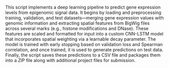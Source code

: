 This script implements a deep learning pipeline to predict gene expression levels from epigenomic signal data. It begins by loading and preprocessing training, validation, and test datasets—merging gene expression values with genomic information and extracting spatial features from BigWig files across several marks (e.g., histone modifications and DNase). These features are scaled and formatted for input into a custom CNN-LSTM model that incorporates spatial weighting via a learnable decay parameter. The model is trained with early stopping based on validation loss and Spearman correlation, and once trained, it is used to generate predictions on test data. Finally, the script saves these predictions to a CSV file and packages them into a ZIP file along with additional project files for submission.
